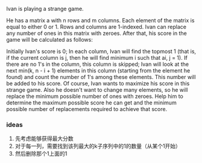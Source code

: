 Ivan is playing a strange game.

He has a matrix a with n rows and m columns. Each element of the matrix is equal to either 0 or 1. Rows and columns are
1-indexed. Ivan can replace any number of ones in this matrix with zeroes. After that, his score in the game will be
calculated as follows:

Initially Ivan's score is 0;
In each column, Ivan will find the topmost 1 (that is, if the current column is j, then he will find minimum i such that
ai, j = 1). If there are no 1's in the column, this column is skipped;
Ivan will look at the next min(k, n - i + 1) elements in this column (starting from the element he found) and count the
number of 1's among these elements. This number will be added to his score.
Of course, Ivan wants to maximize his score in this strange game. Also he doesn't want to change many elements, so he
will replace the minimum possible number of ones with zeroes. Help him to determine the maximum possible score he can
get and the minimum possible number of replacements required to achieve that score.

### ideas

1. 先考虑能够获得最大分数
2. 对于每一列，需要找到该列最大的k子序列中的1的数量（从某个1开始）
3. 然后删除那个1上面的1